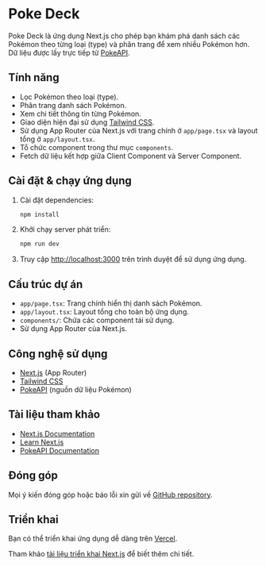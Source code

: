 # Poke Deck

Poke Deck là ứng dụng Next.js cho phép bạn khám phá danh sách các Pokémon theo từng loại (type) và phân trang để xem nhiều Pokémon hơn. Dữ liệu được lấy trực tiếp từ [PokeAPI](https://pokeapi.co/).

## Tính năng

- Lọc Pokémon theo loại (type).
- Phân trang danh sách Pokémon.
- Xem chi tiết thông tin từng Pokémon.
- Giao diện hiện đại sử dụng [Tailwind CSS](https://tailwindcss.com/).
- Sử dụng App Router của Next.js với trang chính ở `app/page.tsx` và layout tổng ở `app/layout.tsx`.
- Tổ chức component trong thư mục `components`.
- Fetch dữ liệu kết hợp giữa Client Component và Server Component.

## Cài đặt & chạy ứng dụng

1. Cài đặt dependencies:

   ```bash
   npm install
   ```

2. Khởi chạy server phát triển:

   ```bash
   npm run dev
   ```

3. Truy cập [http://localhost:3000](http://localhost:3000) trên trình duyệt để sử dụng ứng dụng.

## Cấu trúc dự án

- `app/page.tsx`: Trang chính hiển thị danh sách Pokémon.
- `app/layout.tsx`: Layout tổng cho toàn bộ ứng dụng.
- `components/`: Chứa các component tái sử dụng.
- Sử dụng App Router của Next.js.

## Công nghệ sử dụng

- [Next.js](https://nextjs.org/) (App Router)
- [Tailwind CSS](https://tailwindcss.com/)
- [PokeAPI](https://pokeapi.co/) (nguồn dữ liệu Pokémon)

## Tài liệu tham khảo

- [Next.js Documentation](https://nextjs.org/docs)
- [Learn Next.js](https://nextjs.org/learn)
- [PokeAPI Documentation](https://pokeapi.co/docs/v2)

## Đóng góp

Mọi ý kiến đóng góp hoặc báo lỗi xin gửi về [GitHub repository](https://github.com/vercel/next.js).

## Triển khai

Bạn có thể triển khai ứng dụng dễ dàng trên [Vercel](https://vercel.com/new?utm_medium=default-template&filter=next.js&utm_source=create-next-app&utm_campaign=create-next-app-readme).

Tham khảo [tài liệu triển khai Next.js](https://nextjs.org/docs/app/building-your-application/deploying) để biết thêm chi tiết.
